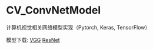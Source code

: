 # CV_ConvNetModel
 计算机视觉相关网络模型实现（Pytorch, Keras, TensorFlow）
 
模型下载: [VGG](https://pan.baidu.com/s/1AtkgYwoUsJMpjOoSqiPOXg)
          [ResNet](https://pan.baidu.com/s/1IRDGJ6WceuP_UyyCbCHsRA)
